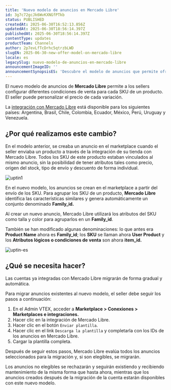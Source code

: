 ```yaml
---
title: 'Nuevo modelo de anuncios en Mercado Libre'
id: 3g7c72gcJk6WvKXNGfPTkb
status: PUBLISHED
createdAt: 2025-06-30T16:52:13.856Z
updatedAt: 2025-06-30T18:56:14.397Z
publishedAt: 2025-06-30T18:56:14.397Z
contentType: updates
productTeam: Channels
author: 2p7evLfTcDrhc5qtrzbLWD
slugEN: 2025-06-30-new-offer-model-on-mercado-libre
locale: es
legacySlug: nuevo-modelo-de-anuncios-en-mercado-libre
announcementImageID: ''
announcementSynopsisES: 'Descubre el modelo de anuncios que permite ofrecer diferentes condiciones de venta para un mismo producto.'
---
```


El nuevo modelo de anuncios de **Mercado Libre** permite a los sellers configurar diferentes condiciones de venta para cada SKU de un producto. El seller puede personalizar el precio de cada variación.    

La [integración con Mercado Libre](/es/tracks/configurar-integracao-do-mercado-livre--2YfvI3Jxe0CGIKoWIGQEIq) está disponible para los siguientes países: Argentina, Brasil, Chile, Colombia, Ecuador, México, Perú, Uruguay y Venezuela.  

## ¿Por qué realizamos este cambio?

En el modelo anterior, se creaba un anuncio en el marketplace cuando el seller enviaba un producto a través de la integración de su tienda con Mercado Libre. Todos los SKU de este producto estaban vinculados al mismo anuncio, sin la posibilidad de tener atributos tales como precio, origen del stock, tipo de envío y descuento de forma individual.  

![uptin1](https://images.ctfassets.net/alneenqid6w5/5y6Mxe9VrAaCzO6ElXjM3O/217b97cb96c54c29725949ce96ce87e2/uptin1.jpg)

En el nuevo modelo, los anuncios se crean en el marketplace a partir del envío de los SKU. Para agrupar los SKU de un producto, **Mercado Libre** identifica las características similares y genera automáticamente un conjunto denominado **Family_id.**  

Al crear un nuevo anuncio, Mercado Libre utilizará los atributos del SKU como talla y color para agruparlos en un **Family_id**.  

También se han modificado algunas denominaciones: lo que antes era **Product Name** ahora es **Family_id**; los **SKU**  se llaman ahora **User Product** y los **Atributos lógicos o condiciones de venta** son ahora **item_id.**  

![uptin-es](https://images.ctfassets.net/alneenqid6w5/2H22mnrFOUx0Cfes1OFBzI/7b32e4583b8bf312985a498603d6df69/uptin-es.png)

## ¿Qué se necesita hacer?

Las cuentas ya integradas con Mercado Libre migrarán de forma gradual y automática.  

Para migrar anuncios existentes al nuevo modelo, el seller debe seguir los pasos a continuación:  

1. En el Admin VTEX, acceder a **Marketplace > Conexiones > Marketplaces e integraciones.**  
2. Hacer clic en la integración de Mercado Libre.  
3. Hacer clic en el botón `Enviar plantilla`.  
4. Hacer clic en el link `Descarga la plantilla` y completarla con los IDs de los anuncios en Mercado Libre.  
5. Cargar la plantilla completa.  

Después de seguir estos pasos, Mercado Libre evalúa todos los anuncios seleccionados para la migración y, si son elegibles, se migrarán.  

Los anuncios no elegibles se rechazarán y seguirán existiendo y recibiendo mantenimiento de la misma forma que hasta ahora, mientras que los anuncios creados después de la migración de la cuenta estarán disponibles con este nuevo modelo.  
